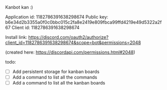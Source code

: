 Kanbot kan :)

Application id: 1182786391638298674
Public key: b6e34d2b3355a0f0c0bbc015c2fa8e2419e809fbca99ffd4219e49d5322a2f67
Client id: 1182786391638298674

Install link: https://discord.com/oauth2/authorize?client_id=1182786391638298674&scope=bot&permissions=2048

(created here: https://discordapi.com/permissions.html#2048)


todo: 
- [ ] Add persistent storage for kanban boards
- [ ] Add a command to list all the commands
- [ ] Add a command to list all the kanban boards
